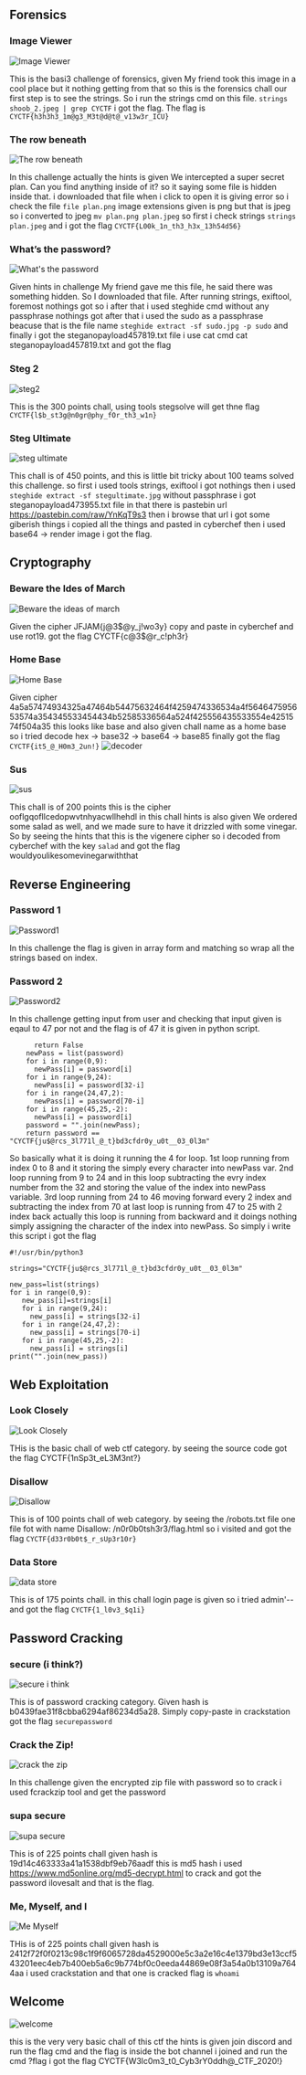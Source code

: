 ## Forensics

### Image Viewer

![Image Viewer](images/Image_Viewer.png)

This is the basi3 challenge of forensics, given My friend took this image in a cool place but it nothing getting from that so this is the forensics chall our first step is to see the strings. So i run the strings cmd on this file. ```strings shoob_2.jpeg | grep CYCTF``` i got the flag. The  flag is `CYCTF{h3h3h3_1m@g3_M3t@d@t@_v13w3r_ICU}`

### The row beneath

![The row beneath](images/The_row_beneath.png)

In this challenge actually the hints is given We intercepted a super secret plan. Can you find anything inside of it? so it saying some file is hidden inside that. i downloaded that file when i click to open it is giving error so i check the file `file plan.png`  image extensions given is png but that is jpeg so i converted to jpeg `mv plan.png plan.jpeg` so first i check strings `strings plan.jpeg` and i got the flag `CYCTF{L00k_1n_th3_h3x_13h54d56}` 

### What’s the password?

![What's the password](images/What_the_password.png)

Given hints in challenge My friend gave me this file, he said there was something hidden. So I downloaded that file. After running strings, exiftool, foremost nothings got so i after that i used steghide cmd without any passphrase nothings got after that i used the sudo as a passphrase beacuse that is the file name `steghide extract -sf sudo.jpg -p sudo` and finally i got the steganopayload457819.txt file i use cat cmd cat steganopayload457819.txt  and got the flag

### Steg 2 

![steg2](images/'Steg2.png')

This is the 300 points chall, using tools stegsolve will get thne flag `CYCTF{l$b_st3g@n0gr@phy_fOr_th3_w1n}`

### Steg Ultimate 

![steg ultimate](images/steg_ultimate.png)

This chall is of 450 points, and this is little bit tricky about 100 teams solved this challenge. so first i used tools strings, exiftool i got nothings then i used `steghide extract -sf stegultimate.jpg` without passphrase i got steganopayload473955.txt file in that there is pastebin url https://pastebin.com/raw/YnKqT9s3 then i browse that url i got some giberish things i copied all the things and pasted in cyberchef then i used base64 -> render image i got the flag.
## Cryptography

### Beware the Ides of March

![Beware the ideas of march](images/Beware_the_Ides_of_March.png')

Given the cipher JFJAM{j@3$@y_j!wo3y} copy and paste in cyberchef and use rot19. got the flag CYCTF{c@3$@r_c!ph3r}

### Home Base

![Home Base](images/'Home_Base.png')

Given cipher 4a5a57474934325a47464b54475632464f4259474336534a4f564647595653574a354345533454434b52585336564a524f425556435533554e4251574f504a35 this looks like base and also given chall name as a home base so i tried decode hex -> base32 -> base64 -> base85 finally got the flag `CYCTF{it5_@_H0m3_2un!}` 
![decoder](images/home_base.png)

### Sus

![sus](images/Sus.png)

This chall is of 200 points this is the cipher ooflgqofllcedopwvtnhyacwllhehdl in this chall hints is also given We ordered some salad as well, and we made sure to have it drizzled with some vinegar. So by seeing the hints that this is the vigenere cipher so i decoded from cyberchef with the key `salad` and got the flag wouldyoulikesomevinegarwiththat


## Reverse Engineering

###  Password 1 

![Password1](images/Password1.png)

In this challenge the flag is given in array form and matching so wrap all the strings based on index. 

### Password 2 

![Password2](images/Password2.png)

In this challenge getting input from user and checking that input given is eqaul to 47 por not and the flag is of 47 it is given in python script.
```if(len(password) != 47):
      return False
    newPass = list(password)
    for i in range(0,9):
      newPass[i] = password[i]
    for i in range(9,24):
      newPass[i] = password[32-i]
    for i in range(24,47,2):
      newPass[i] = password[70-i]
    for i in range(45,25,-2):
      newPass[i] = password[i]
    password = "".join(newPass);
    return password == "CYCTF{ju$@rcs_3l771l_@_t}bd3cfdr0y_u0t__03_0l3m"
```
 So basically what it is doing it running the 4 for loop. 1st loop running from index 0 to 8 and it storing the simply every character into newPass var. 2nd loop running from 9 to 24 and in this loop subtracting the evry index number from the 32 and storing the value of the index into newPass variable. 3rd loop running from 24 to 46 moving forward every 2 index and subtracting the index from 70 at last loop is running from 47 to 25 with 2 index back actually this loop is running from backward and it doings nothing simply assigning the character of the index into newPass. So simply i write this script i got the flag
 ```
 #!/usr/bin/python3

 strings="CYCTF{ju$@rcs_3l771l_@_t}bd3cfdr0y_u0t__03_0l3m"

 new_pass=list(strings)
 for i in range(0,9):
 	new_pass[i]=strings[i]
 	for i in range(9,24):
 	  new_pass[i] = strings[32-i]
 	for i in range(24,47,2):
 	  new_pass[i] = strings[70-i]
 	for i in range(45,25,-2):
 	  new_pass[i] = strings[i]	
 print("".join(new_pass)) 
 ```

## Web Exploitation

### Look Closely

![Look Closely](images/Look_Closely.png)

THis is the basic chall of web ctf category. by seeing the source code got the flag CYCTF{1nSp3t_eL3M3nt?}

### Disallow

![Disallow](images/Disallow.png)

This is of 100 points chall of web category. by seeing the /robots.txt file one file fot with name Disallow: /n0r0b0tsh3r3/flag.html so i visited and got the flag `CYCTF{d33r0b0t$_r_sUp3r10r}`

### Data Store 

![data store](images/Data_Store.png)

This is of 175 points chall. in this chall login page is given so i tried admin'-- and got the flag `CYCTF{1_l0v3_$q1i}`


## Password Cracking

### secure (i think?)

![secure i think](images/secure_i_think.png')

This is of password cracking category. Given hash is b0439fae31f8cbba6294af86234d5a28. Simply copy-paste in crackstation got the flag `securepassword`

### Crack the Zip! 

![crack the zip](images/Crack_the_Zip.png)

In this challenge given the encrypted zip file with password so to crack i used fcrackzip tool and get the password 


### supa secure 

![supa secure](images/supa_secure.png)

This is of 225 points chall given hash is 19d14c463333a41a1538dbf9eb76aadf this is md5 hash i used https://www.md5online.org/md5-decrypt.html to crack and got the password ilovesalt and that is the flag.

### Me, Myself, and I 

![Me Myself](images/Me_Myself_and_I.png)

THis is of 225 points chall given hash is 2412f72f0f0213c98c1f9f6065728da4529000e5c3a2e16c4e1379bd3e13ccf543201eec4eb7b400eb5a6c9b774bf0c0eeda44869e08f3a54a0b13109a7644aa i used crackstation and that one is cracked flag is `whoami`

## Welcome

![welcome](images/Welcome.png)

this is the very very basic chall of this ctf the hints is given join discord and run the flag cmd and the flag is inside the bot channel i joined and run the cmd ?flag i got the flag CYCTF{W3lc0m3_t0_Cyb3rY0ddh@_CTF_2020!}
